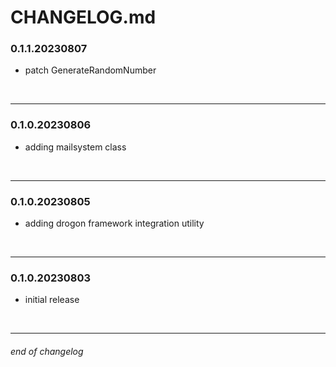 # CHANGELOG.md

<!--
this is a template and always be on top
### MAJOR.MINOR.PATCH.YYYYMMDD

- foo
- bar:
    - baz

<br>

---
-->

### 0.1.1.20230807

- patch GenerateRandomNumber

<br>

---

### 0.1.0.20230806

- adding mailsystem class

<br>

---

### 0.1.0.20230805

- adding drogon framework integration utility

<br>

---

### 0.1.0.20230803

- initial release

<br>

---

###### end of changelog